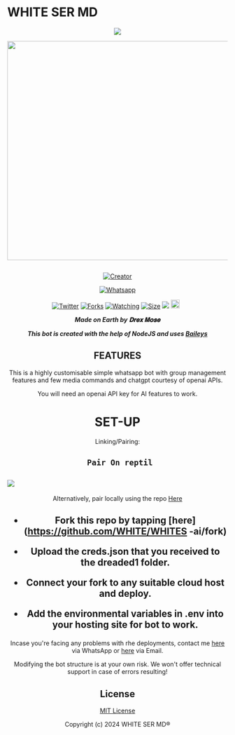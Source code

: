 # WHITE SER MD
<div align="center">
<a href="https://git.io/typing-svg"><img src="https://readme-typing-svg.demolab.com?font=Black+Ops+One&size=50&pause=1000&color=1BAFBAFF&center=true&width=910&height=100&lines=WHITE+SER;A+WHATSAPP+BOT;CREATED+BY+WHITE+SER'' alt="Typing SVG" /></a>
  </p>
  
<p align="center">
<img src="https://i.imgur.com/kpO2roA.jpeg.png" width="650" height="500"/>
</p>
<p align="center">
  <a href="#"><img src="http://readme-typing-svg.herokuapp.com?color=d1fa02&center=true&vCenter=true&multiline=false&lines=WHITE-BOT+WHATSAPP+BOT" alt="">
</p>
<p align="center">
<a href="#"><img title="Creator" src="https://img.shields.io/badge/Creator-WHITE SER-red.svg?style=for-the-badge&logo=github"></a>
</p>
<p align="center">
<a href="'https://wa.me/918138898059yoh+ALIVE +nishow+venye+nitadeploy+drex-ai'"><img title="Whatsapp" src="'https://wa.me/918138898059yoh+ALIVE⸼ +nishow+venye+nitadeploy+drex-ai'?color=green&style=flat-square"></a>
  
<a href="https://wa.me/918138898059yoh+ALIVE⸼"><img title="Twitter" src="https://x.com/NSirm5?s=09?color=black&style=flat-square"></a>
<a href="https://github.com/WHITE SER MD/WHITE-ai/network/members"><img title="Forks" src="https://img.shields.io/github/fork/WHITE SER MD/WHITE-ai?color=yellow&style=flat-square"></a>
<a href="https://github.com/WHITE SER MD/WHITE-ai/watchers"><img title="Watching" src="https://img.shields.io/github/watchers/WHITE SER MD/WHITE-ai?label=Watchers&color=red&style=flat-square"></a>
<a href="https://github.com/WHITE SER MD/WHITE-ai/"><img title="Size" src="https://img.shields.io/github/repo-size/AlipBot/Api-Alpis?style=flat-square&color=darkred"></a>
<a href="https://hits.seeyoufarm.com"><img src="https://hits.seeyoufarm.com/api/count/incr/badge.svg?url=https://github.com/drexmose/drex-ai/%2Fhit-counter&count_bg=%2379C83D&title_bg=%23555555&icon=probot.svg&icon_color=%2304FF00&title=hits&edge_flat=false"/></a>
<a href="https://github.com/drexmose/drex-ai/graphs/commit-activity"><img height="20" src="https://img.shields.io/badge/Maintained-No-red.svg"></a>&nbsp;&nbsp;
</p>


***Made on Earth by 𝐃𝐫𝐞𝐱 𝐌𝐨𝐬𝐞***


***This bot is created with the help of NodeJS and uses [Baileys](https://github.com/WHITE/SER)***

## FEATURES
This is a highly customisable simple whatsapp bot with group management features and few media commands and chatgpt courtesy of openai APIs.

You will need an openai API key for AI features to work.

# SET-UP

Linking/Pairing:


## ` Pair On reptil`
<h2 align="left">  <a href="https://replit.com/@darkintent120/Pairing-drex9"><img src="https://repl.it/badge/github/quiec/whatsasena" />
</a>
</h2>

Alternatively, pair locally using the repo [Here](https://github.com/Fortunatusmokaya/DREADED-PAIRING)

    
<h2 align="center">   



    
<h2 align="center">   

- Fork this repo by tapping  [here](https://github.com/WHITE/WHITES -ai/fork)


- Upload the creds.json that you received to the dreaded1 folder.

- Connect your fork to any suitable cloud host and deploy.

- Add the environmental variables in .env into your hosting site for bot to work.
</h2>
 
     

    
 



Incase you're facing any problems with rhe deployments, contact me  [here](https://wa.me/918138898059) via WhatsApp or [here](sathansathan140@gmail.com) via Email.

Modifying the bot structure is at your own risk. We won't offer technical support in case of errors resulting!


## License

[MIT License](https://https://github.com/WHITESER/CWHITE-ai/blob/main/LICENSE)

Copyright (c) 2024 WHITE SER MD®


